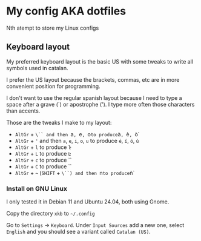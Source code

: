 # My config AKA dotfiles

Nth atempt to store my Linux configs

## Keyboard layout

My preferred keyboard layout is the basic US with some tweaks to write all
symbols used in catalan.

I prefer the US layout because the brackets, commas, etc are in more convenient
position for programming.

I don't want to use the regular spanish layout because I need to type a space
after a grave (`) or apostrophe ('). I type more often those characters than accents.

Those are the tweaks I make to my layout:

* `AltGr` + `\`` and then `a`, `e`, `o` to produce `à`, `è`, `ò`
* `AltGr` + `'` and then `a`, `e`, `i`, `o`, `u` to produce `é`, `í`, `ó`, `ú`
* `AltGr` + `l` to produce `ŀ`
* `AltGr` + `L` to produce `Ŀ`
* `AltGr` + `c` to produce ``
* `AltGr` + `C` to produce ``
* `AltGr` + `~` (`SHIFT` + `\``) and then `n` to produce `ñ`

### Install on GNU Linux

I only tested it in Debian 11 and Ubuntu 24.04, both using Gnome.

Copy the directory `xkb` to `~/.config`

Go to `Settings` &rarr; `Keyboard`. Under `Input Sources` add a new one, select
`English` and you should see a variant called `Catalan (US)`.

